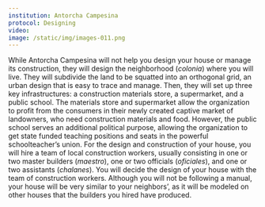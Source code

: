 ```yaml
---
institution: Antorcha Campesina
protocol: Designing
video: 
image: /static/img/images-011.png
---
```


While Antorcha Campesina will not help you design your house or manage its construction, they will design the neighborhood (*colonia*) where you will live. They will subdivide the land to be squatted into an orthogonal grid, an urban design that is easy to trace and manage. Then, they will set up three key infrastructures: a construction materials store, a supermarket, and a public school. The materials store and supermarket allow the organization to profit from the consumers in their newly created captive market of landowners, who need construction materials and food. However, the public school serves an additional political purpose, allowing the organization to get state funded teaching positions and seats in the powerful schoolteacher’s union. 
For the design and construction of your house, you will hire a team of local construction workers, usually consisting in one or two master builders (*maestro*), one or two officials (*oficiales*), and one or two assistants (*chalanes*). You will decide the design of your house with the team of construction workers. Although you will not be following a manual, your house will be very similar to your neighbors’, as it will be modeled on other houses that the builders you hired have produced.
